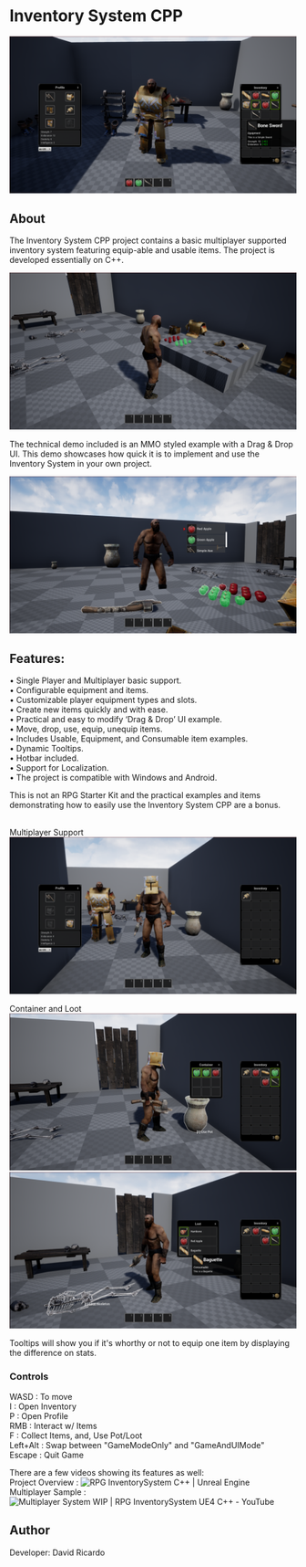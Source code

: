 # Inventory System CPP

<!--<img src="imgs/thumbnail.png" alt="Thumbnail">-->
<img src="imgs/tooltips.png" alt="Dynamic Tooltip">

## About
The Inventory System CPP project contains a basic multiplayer supported inventory system featuring equip-able and usable items. The project is developed essentially on C++.

<img src="imgs/overview.png" alt="Overview1">

The technical demo included is an MMO styled example with a Drag & Drop UI. This demo showcases how quick it is to implement and use the Inventory System in your own project.

<img src="imgs/overview2.png" alt="Overview2">

## Features:                                               
• Single Player and Multiplayer basic support.             <br>
• Configurable equipment and items.                        <br>
• Customizable player equipment types and slots.           <br>
• Create new items quickly and with ease.                  <br>
• Practical and easy to modify ‘Drag & Drop’ UI example.   <br>
• Move, drop, use, equip, unequip items.                   <br>
• Includes Usable, Equipment, and Consumable item examples. <br>
• Dynamic Tooltips.									       <br>
• Hotbar included.									   	   <br>
• Support for Localization.								   <br>
• The project is compatible with Windows and Android. <br>

This is not an RPG Starter Kit and the practical examples and items demonstrating how to easily use the Inventory System CPP are a bonus.
<br> <br>

Multiplayer Support
<img src="imgs/multiplayer.png" alt="Multiplayer">

Container and Loot
<img src="imgs/container_pot.png" alt="Container Pot">
<img src="imgs/container_loot.png" alt="Container Loot">

Tooltips will show you if it's whorthy or not to equip one item by displaying the difference on stats.




### Controls
WASD : To move <br>
I : Open Inventory <br>
P : Open Profile <br>
RMB : Interact w/ Items <br>
F : Collect Items, and, Use Pot/Loot <br>
Left+Alt : Swap between "GameModeOnly" and "GameAndUIMode" <br>
Escape : Quit Game

There are a few videos showing its features as well: <br>
Project Overview : ![RPG InventorySystem C++ | Unreal Engine](https://www.youtube.com/watch?v=oyq-Yn8kdJI) <br>
Multiplayer Sample : ![Multiplayer System WIP | RPG InventorySystem UE4 C++ - YouTube](https://www.youtube.com/watch?v=1obDlJyLR7Q) <br>

## Author 
Developer: David Ricardo

